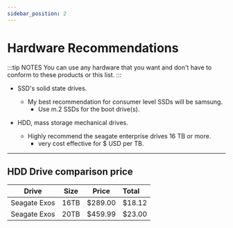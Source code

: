```yaml
---
sidebar_position: 2
---
```


# Hardware Recommendations

:::tip NOTES
You can use any hardware that you want and don't have to conform to these products or this list.
:::

- SSD's solid state drives.
  - My best recommendation for consumer level SSDs will be samsung.
    - Use m.2 SSDs for the boot drive(s).

- HDD, mass storage mechanical drives.
  - Highly recommend the seagate enterprise drives 16 TB or more.
    - very cost effective for $ USD per TB.

___

## HDD Drive comparison price


|Drive| Size |Price| Total |
| :-------------: |:-------------: | :-------------:	| :-------------	|
| Seagate Exos | 16TB | $289.00 | $18.12
| Seagate Exos | 20TB | $459.99 | $23.00